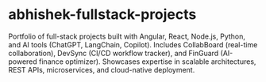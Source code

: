 # abhishek-fullstack-projects
Portfolio of full-stack projects built with Angular, React, Node.js, Python, and AI tools (ChatGPT, LangChain, Copilot). Includes CollabBoard (real-time collaboration), DevSync (CI/CD workflow tracker), and FinGuard (AI-powered finance optimizer). Showcases expertise in scalable architectures, REST APIs, microservices, and cloud-native deployment.
